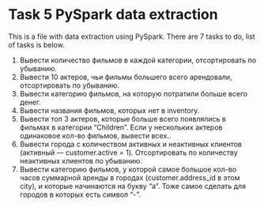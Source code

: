 # Task 5 PySpark data extraction

This is a file with data extraction using PySpark. There are 7 tasks to do, list of tasks is below.

1. Вывести количество фильмов в каждой категории, отсортировать по убыванию.
2. Вывести 10 актеров, чьи фильмы большего всего арендовали, отсортировать по убыванию.
3. Вывести категорию фильмов, на которую потратили больше всего денег.
4. Вывести названия фильмов, которых нет в inventory.
5. Вывести топ 3 актеров, которые больше всего появлялись в фильмах в категории “Children”. Если у нескольких актеров одинаковое кол-во фильмов, вывести всех..
6. Вывести города с количеством активных и неактивных клиентов (активный — customer.active = 1). Отсортировать по количеству неактивных клиентов по убыванию.
7. Вывести категорию фильмов, у которой самое большое кол-во часов суммарной аренды в городах (customer.address_id в этом city), и которые начинаются на букву “a”. Тоже самое сделать для городов в которых есть символ “-”.

